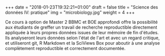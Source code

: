 +++
date = "2018-01-23T19:32:21+01:00"
draft = false
title = "Science des données IV: pratique"
img = "microbiology.jpg"
weight = 4
+++

Ce cours à option de Master 2 BBMC et BOE approfondi offre la possibilité aux étudiants de greffer un travail de recherche reproductible directement appliquée à leurs propres données issues de leur mémoire de fin d'études. Ils analyseront leurs données selon l'état de l'art et avec un regard critique, et utiliseront git, R Markdown et la SciViews Box pour aboutir à une analyse complètement reproductible et correctement documentée.
